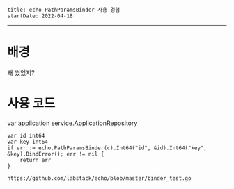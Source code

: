 ```
title: echo PathParamsBinder 사용 경험
startDate: 2022-04-18
```
---

# 배경
왜 썼었지?

# 사용 코드

var application service.ApplicationRepository

	var id int64
	var key int64
	if err := echo.PathParamsBinder(c).Int64("id", &id).Int64("key", &key).BindError(); err != nil {
		return err
	}

	https://github.com/labstack/echo/blob/master/binder_test.go
